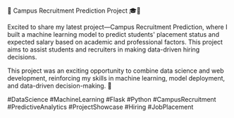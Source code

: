 🚀 Campus Recruitment Prediction Project 🎓💼

Excited to share my latest project—Campus Recruitment Prediction, where I built a machine learning model to predict students' placement status and expected salary based on academic and professional factors. This project aims to assist students and recruiters in making data-driven hiring decisions.

This project was an exciting opportunity to combine data science and web development, reinforcing my skills in machine learning, model deployment, and data-driven decision-making. 🚀

#DataScience #MachineLearning #Flask #Python #CampusRecruitment #PredictiveAnalytics #ProjectShowcase #Hiring #JobPlacement
